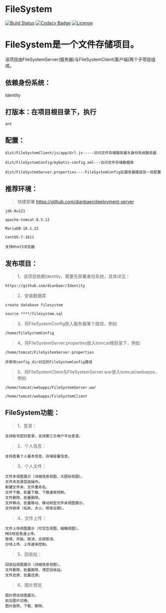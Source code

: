 # FileSystem

[![Build Status](https://travis-ci.org/dianbaer/FileSystem.svg?branch=master)](https://travis-ci.org/dianbaer/FileSystem)
[![Codacy Badge](https://api.codacy.com/project/badge/Grade/1e755f04dcaf4cb7b521e30950f29684)](https://www.codacy.com/app/232365732/FileSystem?utm_source=github.com&amp;utm_medium=referral&amp;utm_content=dianbaer/FileSystem&amp;utm_campaign=Badge_Grade)
[![License](https://img.shields.io/badge/License-MIT-blue.svg)](LICENSE)

# FileSystem是一个文件存储项目。

该项目由FileSystemServer(服务器)与FileSystemClient(客户端)两个子项目组成。




## 依赖身份系统：

Identity


## 打版本：在项目根目录下，执行

	ant


## 配置：

	dist/FileSystemClient/js/app/Url.js-----访问文件存储服务器与身份系统服务器

	dist/FileSystemConfig/mybatis-config.xml---访问文件存储数据库

	dist/FileSystemServer.properties----FileSystemConfig在服务器路径及一些配置


## 推荐环境：

>快捷部署 https://github.com/dianbaer/deployment-server

	jdk-8u121

	apache-tomcat-8.5.12

	MariaDB-10.1.22

	CentOS-7-1611

	支持Html5浏览器


## 发布项目：

>1、该项目依赖Identity，需要先部署身份系统，具体详见：

	https://github.com/dianbaer/Identity

>2、安装数据库
	
	create database filesystem
	
	source ****/filesystem.sql

>3、将FileSystemConfig放入服务器某个路径，例如
	
	/home/FileSystemConfig

>4、将FileSystemServer.properties放入tomcat根目录下，例如
	
	/home/tomcat/FileSystemServer.properties
	
	并修改config_dir对应的FileSystemConfig路径

>5、将FileSystemClient与FileSystemServer.war放入tomcat/webapps，例如
	
	/home/tomcat/webapps/FileSystemServer.war
	
	/home/tomcat/webapps/FileSystemClient


## FileSystem功能：

>1、登录：
	
	支持账号密码登录，支持第三方用户平台登录。

>2、个人信息：
	
	支持查看个人基本信息、存储容量信息。

>3、个人文件：
	
	文件多视图展示（详细信息视图、大图标视图）。
	文件夹目录层级操作。
	新建文件夹、文件重命名。
	文件下载、批量下载、下载速率控制。
	文件删除、批量删除。
	文件移动、批量移动、移动树型文件夹视图展示。
	文件排序（名称、大小、修改日期）。

>4、文件上传：
	
	文件上传视图展示（可交互视图、缩略视图）。
	MD5校验急速上传。
	暂停、开始、取消、全部取消。
	分块上传、上传速率控制。

>5、回收站：
	
	回收站视图展示（详细信息视图）。
	文件删除、批量删除、清空回收站。
	文件还原、批量还原。

>6、图片预览
	
	图片预览视图展示。
	前后图片切换。
	图片旋转、下载、删除。



